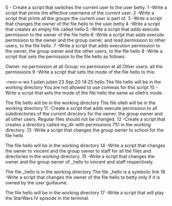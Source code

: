 0 - Create a script that switches the current user to the user betty.
1 -Write a script that prints the effective username of the current user.
2 -Write a script that prints all the groups the current user is part of.
3 -Write a script that changes the owner of the file hello to the user betty
4 -Write a script that creates an empty file called hello
5 -Write a script that adds execute permission to the owner of the file hello
6 -Write a script that adds execute permission to the owner and the group owner, and read permission to other users, to the file hello.
7 -Write a script that adds execution permission to the owner, the group owner and the other users, to the file hello
8 -Write a script that sets the permission to the file hello as follows:

Owner: no permission at all
Group: no permission at all
Other users: all the permissions
9 -Write a script that sets the mode of the file hello to this:

-rwxr-x-wx 1 julien julien 23 Sep 20 14:25 hello
The file hello will be in the working directory
You are not allowed to use commas for this script
10 -Write a script that sets the mode of the file hello the same as olleh’s mode.

The file hello will be in the working directory
The file olleh will be in the working directory
11 -Create a script that adds execute permission to all subdirectories of the current directory for the owner, the group owner and all other users. Regular files should not be changed.
12 -Create a script that creates a directory called my_dir with permissions 751 in the working directory.
13 -Write a script that changes the group owner to school for the file hello

The file hello will be in the working directory
14 -Write a script that changes the owner to vincent and the group owner to staff for all the files and directories in the working directory.
15 -Write a script that changes the owner and the group owner of _hello to vincent and staff respectively.

The file _hello is in the working directory
The file _hello is a symbolic link
16 -Write a script that changes the owner of the file hello to betty only if it is owned by the user guillaume.

The file hello will be in the working directory
17 -Write a script that will play the StarWars IV episode in the terminal.
